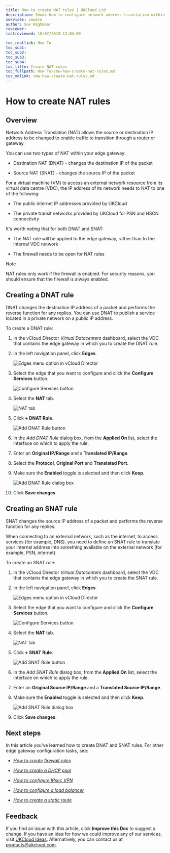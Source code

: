 ```yaml
---
title: How to create NAT rules | UKCloud Ltd
description: Shows how to configure network address translation within vCloud Director
services: vmware
author: Sue Highmoor
reviewer:
lastreviewed: 18/07/2018 12:04:00

toc_rootlink: How To
toc_sub1:
toc_sub2:
toc_sub3:
toc_sub4:
toc_title: Create NAT rules
toc_fullpath: How To/vmw-how-create-nat-rules.md
toc_mdlink: vmw-how-create-nat-rules.md
---
```


# How to create NAT rules

## Overview

Network Address Translation (NAT) allows the source or destination IP address to be changed to enable traffic to transition through a router or gateway.

You can use two types of NAT within your edge gateway:

- Destination NAT (DNAT) - changes the destination IP of the packet

- Source NAT (SNAT) - changes the source IP of the packet

For a virtual machine (VM) to access an external network resource from its virtual data centre (VDC), the IP address of its network needs to NAT to one of the following:

- The public internet IP addresses provided by UKCloud

- The private transit networks provided by UKCloud for PSN and HSCN connectivity

It's worth noting that for both DNAT and SNAT:

- The NAT rule will be applied to the edge gateway, rather than to the internal VDC network

- The firewall needs to be open for NAT rules

> [!NOTE]
> NAT rules only work if the firewall is enabled. For security reasons, you should ensure that the firewall is always enabled.

## Creating a DNAT rule

DNAT changes the destination IP address of a packet and performs the reverse function for any replies. You can use DNAT to publish a service located in a private network on a public IP address.

To create a DNAT rule:

1. In the vCloud Director *Virtual Datacenters* dashboard, select the VDC that contains the edge gateway in which you to create the DNAT rule.

2. In the left navigation panel, click **Edges**.

    ![Edges menu option in vCloud Director](images/vmw-vcd91-mnu-edges.png)

3. Select the edge that you want to configure and click the **Configure Services** button.

    ![Configure Services button](images/vmw-vcd91-btn-configure-services.png)

4. Select the **NAT** tab.

    ![NAT tab](images/vmw-vcd-adv-edge-tab-nat.png)

5. Click **+ DNAT Rule**.

    ![Add DNAT Rule button](images/vmw-vcd-btn-add-dnat-adv.png)

6. In the *Add DNAT Rule* dialog box, from the **Applied On** list, select the interface on which to apply the rule.

7. Enter an **Original IP/Range** and a **Translated IP/Range**.

8. Select the **Protocol**, **Original Port** and **Translated Port**.

9. Make sure the **Enabled** toggle is selected and then click **Keep**.

    ![Add DNAT Rule dialog box](images/vmw-vcd-add-dnat-adv.png)

10. Click **Save changes**.

## Creating an SNAT rule

SNAT changes the source IP address of a packet and performs the reverse function for any replies.

When connecting to an external network, such as the internet, to access services (for example, DNS), you need to define an SNAT rule to translate your internal address into something available on the external network (for example, PSN, internet).

To create an SNAT rule:

1. In the vCloud Director *Virtual Datacenters* dashboard, select the VDC that contains the edge gateway in which you to create the SNAT rule.

2. In the left navigation panel, click **Edges**.

    ![Edges menu option in vCloud Director](images/vmw-vcd91-mnu-edges.png)

3. Select the edge that you want to configure and click the **Configure Services** button.

    ![Configure Services button](images/vmw-vcd91-btn-configure-services.png)

4. Select the **NAT** tab.

    ![NAT tab](images/vmw-vcd-adv-edge-tab-nat.png)

5. Click **+ SNAT Rule**.

    ![Add SNAT Rule button](images/vmw-vcd-btn-add-snat-adv.png)

6. In the *Add SNAT Rule* dialog box, from the **Applied On** list, select the interface on which to apply the rule.

7. Enter an **Original Source IP/Range** and a **Translated Source IP/Range**.

8. Make sure the **Enabled** toggle is selected and then click **Keep**.

    ![Add SNAT Rule dialog box](images/vmw-vcd-add-snat-adv.png)

9. Click **Save changes**.

## Next steps

In this article you've learned how to create DNAT and SNAT rules. For other edge gateway configuration tasks, see:

- [*How to create firewall rules*](vmw-how-create-firewall-rules.md)

- [*How to create a DHCP pool*](vmw-how-create-dhcp-pool.md)

- [*How to configure IPsec VPN*](vmw-how-configure-ipsec-vpn.md)

- [*How to configure a load balancer*](vmw-how-configure-load-balancer.md)

- [*How to create a static route*](vmw-how-create-static-route.md)

## Feedback

If you find an issue with this article, click **Improve this Doc** to suggest a change. If you have an idea for how we could improve any of our services, visit [UKCloud Ideas](https://ideas.ukcloud.com). Alternatively, you can contact us at <products@ukcloud.com>.
